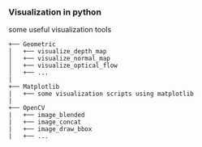 ### Visualization in python

some useful visualization tools

```
+── Geometric
│   +── visualize_depth_map
│   +── visualize_normal_map
│   +── visualize_optical_flow
│   +── ...
|
+── Matplotlib
|	+── some visualization scripts using matplotlib
|
+── OpenCV
|	+── image_blended
|	+── image_concat
|	+── image_draw_bbox
|	+── ...
```

